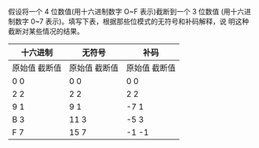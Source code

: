 假设将一个 4 位数值(用十六进制数字 O~F 表示)截断到一个 3 位数值 (用十六进制数字 0~7 表示)。填写下表，根据那些位模式的无符号和补码解释，说
明这种截断对某些情况的结果。

| 十六进制      | 无符号        | 补码          |
| ------------- | ------------- | ------------- |
| 原始值 截断值 | 原始值 截断值 | 原始值 截断值 |
| 0 0           | 0 0           | 0 0           |
| 2 2           | 2 2           | 2 2           |
| 9 1           | 9 1           | -7 1          |
| B 3           | 11 3          | -5 3          |
| F 7           | 15 7          | -1 -1         |
